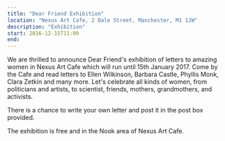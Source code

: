 ```yaml
---
title: "Dear Friend Exhibition"
location: "Nexus Art Cafe, 2 Dale Street, Manchester, M1 1JW"
description: "Exhibition"
start: 2016-12-15T11:00
end:
---
```

We are thrilled to announce Dear Friend's exhibition of letters to amazing women in Nexus Art Cafe which will run until 15th January 2017. Come by the Cafe and read letters to Ellen Wilkinson, Barbara Castle, Phyllis Monk, Clara Zetkin and many more. Let's celebrate all kinds of women, from politicians and artists, to scientist, friends, mothers, grandmothers, and activists.

There is a chance to write your own letter and post it in the post box provided.

The exhibition is free and in the Nook area of Nexus Art Cafe.
